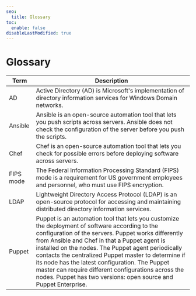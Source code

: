 ```yaml
---
seo:
  title: Glossary
toc:
  enable: false
disableLastModified: true
---
```


# Glossary

|    **Term**                    |        **Description**                                                       |
|--------------------------------|------------------------------------------------------------------------------|
|    AD                          |  Active Directory (AD) is Microsoft's implementation of directory information services for Windows Domain networks.                |
|    Ansible                     |  Ansible is an open-source automation tool that lets you push scripts across servers. Ansible does not check the configuration of the server before you push the scripts. |
|    Chef                        |  Chef is an open-source automation tool that lets you check for possible errors before deploying software across servers.          |
|    FIPS mode                   |  The Federal Information Processing Standard (FIPS) mode is a requirement for US government employees and personnel, who must use FIPS encryption.    |
|    LDAP                        |  Lightweight Directory Access Protocol (LDAP) is an open-source protocol for accessing and maintaining distributed directory information services.    |
|    Puppet                      |  Puppet is an automation tool that lets you customize the deployment of software according to the configuration of the servers. Puppet works differently from Ansible and Chef in that a Puppet agent is installed on the nodes. The Puppet agent periodically contacts the centralized Puppet master to determine if its node has the latest configuration. The Puppet master can require different configurations across the nodes. Puppet has two versions: open source and Puppet Enterprise.  |
